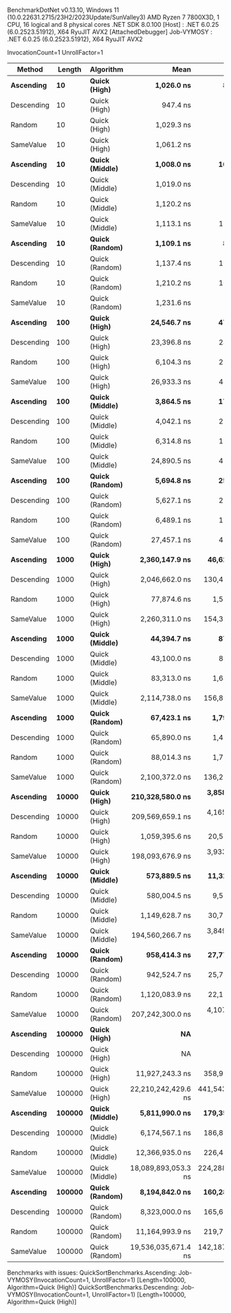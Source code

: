 
BenchmarkDotNet v0.13.10, Windows 11 (10.0.22631.2715/23H2/2023Update/SunValley3)
AMD Ryzen 7 7800X3D, 1 CPU, 16 logical and 8 physical cores
.NET SDK 8.0.100
  [Host]     : .NET 6.0.25 (6.0.2523.51912), X64 RyuJIT AVX2 [AttachedDebugger]
  Job-VYMOSY : .NET 6.0.25 (6.0.2523.51912), X64 RyuJIT AVX2

InvocationCount=1  UnrollFactor=1  

 Method     | Length | Algorithm      | Mean                | Error             | StdDev           | Median              | Gen0         | Gen1      | Allocated      |
----------- |------- |--------------- |--------------------:|------------------:|-----------------:|--------------------:|-------------:|----------:|---------------:|
 **Ascending**  | **10**     | **Quick (High)**   |          **1,026.0 ns** |          **87.92 ns** |         **259.2 ns** |            **900.0 ns** |            **-** |         **-** |         **1624 B** |
 Descending | 10     | Quick (High)   |            947.4 ns |          72.23 ns |         207.2 ns |            800.0 ns |            - |         - |         1624 B |
 Random     | 10     | Quick (High)   |          1,029.3 ns |          90.11 ns |         264.3 ns |            900.0 ns |            - |         - |         1384 B |
 SameValue  | 10     | Quick (High)   |          1,061.2 ns |          84.64 ns |         246.9 ns |          1,000.0 ns |            - |         - |         1624 B |
 **Ascending**  | **10**     | **Quick (Middle)** |          **1,008.0 ns** |         **101.19 ns** |         **298.4 ns** |            **900.0 ns** |            **-** |         **-** |         **1000 B** |
 Descending | 10     | Quick (Middle) |          1,019.0 ns |          95.77 ns |         282.4 ns |          1,000.0 ns |            - |         - |         1000 B |
 Random     | 10     | Quick (Middle) |          1,120.2 ns |          93.69 ns |         274.8 ns |          1,100.0 ns |            - |         - |         1192 B |
 SameValue  | 10     | Quick (Middle) |          1,113.1 ns |         112.63 ns |         330.3 ns |          1,000.0 ns |            - |         - |         1624 B |
 **Ascending**  | **10**     | **Quick (Random)** |          **1,109.1 ns** |          **83.96 ns** |         **246.2 ns** |          **1,100.0 ns** |            **-** |         **-** |         **1024 B** |
 Descending | 10     | Quick (Random) |          1,137.4 ns |         103.17 ns |         302.6 ns |          1,000.0 ns |            - |         - |         1168 B |
 Random     | 10     | Quick (Random) |          1,210.2 ns |         102.96 ns |         300.3 ns |          1,200.0 ns |            - |         - |         1408 B |
 SameValue  | 10     | Quick (Random) |          1,231.6 ns |          92.96 ns |         271.2 ns |          1,100.0 ns |            - |         - |         1624 B |
 **Ascending**  | **100**    | **Quick (High)**   |         **24,546.7 ns** |         **470.99 ns** |         **440.6 ns** |         **24,600.0 ns** |            **-** |         **-** |       **119344 B** |
 Descending | 100    | Quick (High)   |         23,396.8 ns |         241.18 ns |         368.3 ns |         23,400.0 ns |            - |         - |       119344 B |
 Random     | 100    | Quick (High)   |          6,104.3 ns |         206.39 ns |         585.5 ns |          6,000.0 ns |            - |         - |        15256 B |
 SameValue  | 100    | Quick (High)   |         26,933.3 ns |         448.16 ns |         349.9 ns |         27,000.0 ns |            - |         - |       119344 B |
 **Ascending**  | **100**    | **Quick (Middle)** |          **3,864.5 ns** |         **172.27 ns** |         **488.7 ns** |          **3,800.0 ns** |            **-** |         **-** |        **12064 B** |
 Descending | 100    | Quick (Middle) |          4,042.1 ns |         213.19 ns |         611.7 ns |          3,900.0 ns |            - |         - |        12064 B |
 Random     | 100    | Quick (Middle) |          6,314.8 ns |         152.01 ns |         418.7 ns |          6,300.0 ns |            - |         - |        19672 B |
 SameValue  | 100    | Quick (Middle) |         24,890.5 ns |         491.19 ns |         584.7 ns |         24,900.0 ns |            - |         - |       119344 B |
 **Ascending**  | **100**    | **Quick (Random)** |          **5,694.8 ns** |         **258.99 ns** |         **747.3 ns** |          **5,600.0 ns** |            **-** |         **-** |        **17392 B** |
 Descending | 100    | Quick (Random) |          5,627.1 ns |         259.29 ns |         748.1 ns |          5,400.0 ns |            - |         - |        15064 B |
 Random     | 100    | Quick (Random) |          6,489.1 ns |         169.54 ns |         478.2 ns |          6,500.0 ns |            - |         - |        13960 B |
 SameValue  | 100    | Quick (Random) |         27,457.1 ns |         405.50 ns |         809.8 ns |         27,300.0 ns |            - |         - |       119344 B |
 **Ascending**  | **1000**   | **Quick (High)**   |      **2,360,147.9 ns** |      **46,625.06 ns** |      **92,033.3 ns** |      **2,345,600.0 ns** |            **-** |         **-** |     **11988544 B** |
 Descending | 1000   | Quick (High)   |      2,046,662.0 ns |     130,479.19 ns |     384,720.8 ns |      2,009,900.0 ns |            - |         - |     11988544 B |
 Random     | 1000   | Quick (High)   |         77,874.6 ns |       1,541.61 ns |       3,663.8 ns |         77,500.0 ns |            - |         - |       274168 B |
 SameValue  | 1000   | Quick (High)   |      2,260,311.0 ns |     154,328.59 ns |     455,041.3 ns |      2,421,900.0 ns |            - |         - |     11988544 B |
 **Ascending**  | **1000**   | **Quick (Middle)** |         **44,394.7 ns** |         **872.45 ns** |       **1,504.9 ns** |         **44,000.0 ns** |            **-** |         **-** |       **192232 B** |
 Descending | 1000   | Quick (Middle) |         43,100.0 ns |         846.38 ns |       1,266.8 ns |         43,000.0 ns |            - |         - |       192232 B |
 Random     | 1000   | Quick (Middle) |         83,313.0 ns |       1,640.36 ns |       3,460.1 ns |         83,000.0 ns |            - |         - |       258712 B |
 SameValue  | 1000   | Quick (Middle) |      2,114,738.0 ns |     156,857.66 ns |     462,498.3 ns |      2,211,500.0 ns |            - |         - |     11988544 B |
 **Ascending**  | **1000**   | **Quick (Random)** |         **67,423.1 ns** |       **1,795.66 ns** |       **5,035.2 ns** |         **66,500.0 ns** |            **-** |         **-** |       **267232 B** |
 Descending | 1000   | Quick (Random) |         65,890.0 ns |       1,409.79 ns |       3,929.9 ns |         65,850.0 ns |            - |         - |       254224 B |
 Random     | 1000   | Quick (Random) |         88,014.3 ns |       1,751.73 ns |       3,498.4 ns |         87,600.0 ns |            - |         - |       247816 B |
 SameValue  | 1000   | Quick (Random) |      2,100,372.0 ns |     136,227.84 ns |     401,670.9 ns |      2,179,200.0 ns |            - |         - |     11988544 B |
 **Ascending**  | **10000**  | **Quick (High)**   |    **210,328,580.0 ns** |   **3,858,320.55 ns** |   **3,609,075.4 ns** |    **210,967,800.0 ns** |   **23000.0000** |         **-** |   **1199880536 B** |
 Descending | 10000  | Quick (High)   |    209,569,659.1 ns |   4,165,053.69 ns |   5,115,060.0 ns |    209,295,400.0 ns |   23000.0000 |         - |   1199885888 B |
 Random     | 10000  | Quick (High)   |      1,059,395.6 ns |      20,570.62 ns |      39,137.7 ns |      1,055,300.0 ns |            - |         - |      3770920 B |
 SameValue  | 10000  | Quick (High)   |    198,093,676.9 ns |   3,933,304.25 ns |   6,888,865.1 ns |    198,350,600.0 ns |   23000.0000 |         - |   1199880496 B |
 **Ascending**  | **10000**  | **Quick (Middle)** |        **573,889.5 ns** |      **11,323.25 ns** |      **24,615.8 ns** |        **567,500.0 ns** |            **-** |         **-** |      **2727688 B** |
 Descending | 10000  | Quick (Middle) |        580,004.5 ns |       9,596.16 ns |      22,806.3 ns |        574,300.0 ns |            - |         - |      2727688 B |
 Random     | 10000  | Quick (Middle) |      1,149,628.7 ns |      30,739.75 ns |      87,702.2 ns |      1,129,850.0 ns |            - |         - |      3981784 B |
 SameValue  | 10000  | Quick (Middle) |    194,560,266.7 ns |   3,849,738.06 ns |   6,106,092.5 ns |    194,172,400.0 ns |   23000.0000 |         - |   1199880496 B |
 **Ascending**  | **10000**  | **Quick (Random)** |        **958,414.3 ns** |      **27,771.92 ns** |      **81,012.0 ns** |        **946,750.0 ns** |            **-** |         **-** |      **4099888 B** |
 Descending | 10000  | Quick (Random) |        942,524.7 ns |      25,756.33 ns |      73,066.4 ns |        922,400.0 ns |            - |         - |      3549256 B |
 Random     | 10000  | Quick (Random) |      1,120,083.9 ns |      22,132.73 ns |      47,643.0 ns |      1,116,150.0 ns |            - |         - |      3707680 B |
 SameValue  | 10000  | Quick (Random) |    207,242,300.0 ns |   4,107,471.69 ns |   5,044,344.1 ns |    207,135,300.0 ns |   23000.0000 |         - |   1199880496 B |
 **Ascending**  | **100000** | **Quick (High)**   |                  **NA** |                **NA** |               **NA** |                  **NA** |           **NA** |        **NA** |             **NA** |
 Descending | 100000 | Quick (High)   |                  NA |                NA |               NA |                  NA |           NA |        NA |             NA |
 Random     | 100000 | Quick (High)   |     11,927,243.3 ns |     358,901.08 ns |   1,041,237.1 ns |     11,691,100.0 ns |            - |         - |     49953448 B |
 SameValue  | 100000 | Quick (High)   | 22,210,242,429.6 ns | 441,543,378.38 ns | 618,982,149.5 ns | 22,186,709,300.0 ns | 2391000.0000 | 2000.0000 | 119998913728 B |
 **Ascending**  | **100000** | **Quick (Middle)** |      **5,811,990.0 ns** |     **179,358.03 ns** |     **499,978.5 ns** |      **5,746,200.0 ns** |            **-** |         **-** |     **35255200 B** |
 Descending | 100000 | Quick (Middle) |      6,174,567.1 ns |     186,876.88 ns |     505,232.5 ns |      6,122,600.0 ns |            - |         - |     35255200 B |
 Random     | 100000 | Quick (Middle) |     12,366,935.0 ns |     226,442.74 ns |     402,501.7 ns |     12,340,750.0 ns |            - |         - |     47319184 B |
 SameValue  | 100000 | Quick (Middle) | 18,089,893,053.3 ns | 224,288,099.99 ns | 209,799,227.9 ns | 18,058,967,100.0 ns | 2391000.0000 | 1000.0000 | 119998897552 B |
 **Ascending**  | **100000** | **Quick (Random)** |      **8,194,842.0 ns** |     **160,287.90 ns** |     **323,789.5 ns** |      **8,249,850.0 ns** |            **-** |         **-** |     **47638240 B** |
 Descending | 100000 | Quick (Random) |      8,323,000.0 ns |     165,643.70 ns |     360,095.8 ns |      8,234,300.0 ns |            - |         - |     48886048 B |
 Random     | 100000 | Quick (Random) |     11,164,993.9 ns |     219,732.11 ns |     348,518.4 ns |     11,095,800.0 ns |            - |         - |     48000688 B |
 SameValue  | 100000 | Quick (Random) | 19,536,035,671.4 ns | 142,187,263.97 ns | 126,045,306.0 ns | 19,526,129,750.0 ns | 2391000.0000 | 1000.0000 | 119998908336 B |

Benchmarks with issues:
  QuickSortBenchmarks.Ascending: Job-VYMOSY(InvocationCount=1, UnrollFactor=1) [Length=100000, Algorithm=Quick (High)]
  QuickSortBenchmarks.Descending: Job-VYMOSY(InvocationCount=1, UnrollFactor=1) [Length=100000, Algorithm=Quick (High)]
